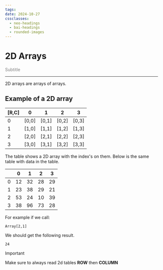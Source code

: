 ```yaml
---
tags: 
date: 2024-10-27
cssclasses:
  - neo-headings
  - bai-headings
  - rounded-images
---
```

# 2D Arrays
<p class="center" style="margin:0;color:gray;">Subtitle</p>

***
2D arrays are arrays of arrays. 
## Example of a 2D array

| [R,C] | 0     | 1     | 2     | 3     |
| ----- | ----- | ----- | ----- | ----- |
| 0     | [0,0] | [0,1] | [0,2] | [0,3] |
| 1     | [1,0] | [1,1] | [1,2] | [1,3] |
| 2     | [2,0] | [2,1] | [2,2] | [2,3] |
| 3     | [3,0] | [3,1] | [3,2] | [3,3] |
The table shows a 2D array with the index's on them. Below is the same table with data in the table.

|     | 0   | 1   | 2   | 3   |
| --- | --- | --- | --- | --- |
| 0   | 12  | 32  | 28  | 29  |
| 1   | 23  | 38  | 29  | 21  |
| 2   | 53  | 24  | 10  | 39  |
| 3   | 38  | 96  | 73  | 28  |
For example if we call:
```
Array[2,1]
```
We should get the following result.
```
24
```

>[!important] 
> Make sure to always read 2d tables **ROW** then **COLUMN**
